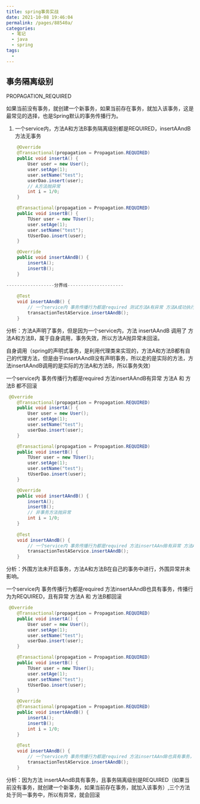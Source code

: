 ```yaml
---
title: spring事务实战
date: 2021-10-08 19:46:04
permalink: /pages/88540a/
categories:
  - 笔记
  - java
  - spring
tags:
  - 
---
```



## 事务隔离级别

PROPAGATION_REQUIRED

如果当前没有事务，就创建一个新事务，如果当前存在事务，就加入该事务，这是最常见的选择，也是Spring默认的事务传播行为。



1. 一个service内，方法A和方法B事务隔离级别都是REQUIRED，insertAAndB方法无事务

```java
 	@Override
    @Transactional(propagation = Propagation.REQUIRED)
    public void insertA() {
        User user = new User();
        user.setAge(1);
        user.setName("test");
        userDao.insert(user);
        // A方法抛异常
        int i = 1/0;
    }

    @Transactional(propagation = Propagation.REQUIRED)
    public void insertB() {
        TUser user = new TUser();
        user.setAge(1);
        user.setName("test");
        tUserDao.insert(user);
    }

    @Override
    public void insertAAndB() {
        insertA();
        insertB();
    }
    
------------------分界线---------------------
    
    @Test
    void insertAAndB() {
        // 一个service内 事务传播行为都是required 测试方法A有异常 方法A成功执行，方法B因为异常未执行
        transactionTestAService.insertAAndB();
    }
```

分析：方法A声明了事务，但是因为一个service内，方法 insertAAndB 调用了 方法A和方法B，属于自身调用，事务失效，所以方法A抛异常未回滚。

自身调用（spring的声明式事务，是利用代理类来实现的，方法A和方法B都有自己的代理方法，但是由于insertAAndB没有声明事务，所以走的是实际的方法，方法insertAAndB调用的是实际的方法A和方法B，所以事务失效）



一个service内 事务传播行为都是required 方法insertAAndB有异常 方法A 和 方法B 都不回滚

```java
 @Override
    @Transactional(propagation = Propagation.REQUIRED)
    public void insertA() {
        User user = new User();
        user.setAge(1);
        user.setName("test");
        userDao.insert(user);
    }

    @Transactional(propagation = Propagation.REQUIRED)
    public void insertB() {
        TUser user = new TUser();
        user.setAge(1);
        user.setName("test");
        tUserDao.insert(user);
    }

    @Override
    public void insertAAndB() {
        insertA();
        insertB();
        // 非事务方法抛异常
        int i = 1/0;
    }
    
    @Test
    void insertAAndB() {
        // 一个service内 事务传播行为都是required 方法insertAAndB有异常 方法A 和 方法B 都不回滚
        transactionTestAService.insertAAndB();
    }
```

分析：外围方法未开启事务，方法A和方法B在自己的事务中进行，外围异常并未影响。



一个service内 事务传播行为都是required 方法insertAAndB也具有事务，传播行为为REQUIRED，且有异常 方法A 和 方法B都回滚

```java
 @Override
    @Transactional(propagation = Propagation.REQUIRED)
    public void insertA() {
        User user = new User();
        user.setAge(1);
        user.setName("test");
        userDao.insert(user);
    }

    @Transactional(propagation = Propagation.REQUIRED)
    public void insertB() {
        TUser user = new TUser();
        user.setAge(1);
        user.setName("test");
        tUserDao.insert(user);
    }

    @Override
    @Transactional(propagation = Propagation.REQUIRED)
    public void insertAAndB() {
        insertA();
        insertB();
        int i = 1/0;
    }
    
    @Test
    void insertAAndB() {
        // 一个service内 事务传播行为都是required 方法insertAAndB也具有事务，传播行为为REQUIRED，且有异常 方法A 和 方法B都回滚
        transactionTestAService.insertAAndB();
    }
```

分析：因为方法 insertAAndB具有事务，且事务隔离级别是REQUIRED（如果当前没有事务，就创建一个新事务，如果当前存在事务，就加入该事务）,三个方法处于同一事务中，所以有异常，就会回滚